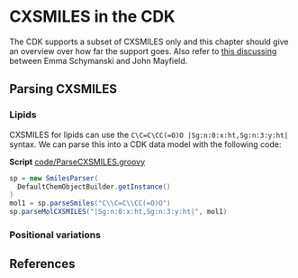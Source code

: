 # CXSMILES in the CDK

The CDK supports a subset of CXSMILES only and this chapter should give an overview
over how far the support goes. Also refer to 
[this discussing](https://github.com/cdk/depict/issues/7)
between Emma Schymanski and John Mayfield.

## Parsing CXSMILES

### Lipids

CXSMILES for lipids can use the `C\C=C\CC(=O)O |Sg:n:0:x:ht,Sg:n:3:y:ht|` syntax.
We can parse this into a CDK data model with the following code:

**Script** [code/ParseCXSMILES.groovy](code/ParseCXSMILES.code.md)
```groovy
sp = new SmilesParser(
  DefaultChemObjectBuilder.getInstance()
)
mol1 = sp.parseSmiles("C\\C=C\\CC(=O)O")
sp.parseMolCXSMILES("|Sg:n:0:x:ht,Sg:n:3:y:ht|", mol1)
```

### Positional variations

## References




